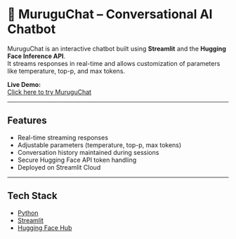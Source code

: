 # 💬 MuruguChat – Conversational AI Chatbot

MuruguChat is an interactive chatbot built using **Streamlit** and the **Hugging Face Inference API**.  
It streams responses in real-time and allows customization of parameters like temperature, top-p, and max tokens.  

**Live Demo:**  
[Click here to try MuruguChat](https://muruguchat.streamlit.app/) 

---

## Features
- Real-time streaming responses
- Adjustable parameters (temperature, top-p, max tokens)
- Conversation history maintained during sessions
- Secure Hugging Face API token handling
- Deployed on Streamlit Cloud

---

## Tech Stack
- [Python](https://www.python.org/)  
- [Streamlit](https://streamlit.io/)  
- [Hugging Face Hub](https://huggingface.co/)  



